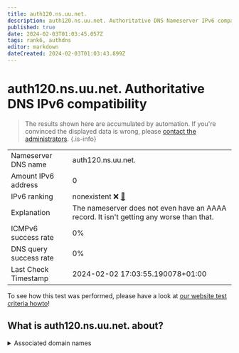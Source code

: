 ```yaml
---
title: auth120.ns.uu.net.
description: auth120.ns.uu.net. Authoritative DNS Nameserver IPv6 compatibility
published: true
date: 2024-02-03T01:03:45.057Z
tags: rank6, authdns
editor: markdown
dateCreated: 2024-02-03T01:03:43.899Z
---
```


# auth120.ns.uu.net. Authoritative DNS IPv6 compatibility

> The results shown here are accumulated by automation. If you're convinced the displayed data is wrong, please [contact the administrators](/howto/chat). 
{.is-info}




|   |   |
| - | - |
| Nameserver DNS name | auth120.ns.uu.net.
| Amount IPv6 address | 0
| IPv6 ranking | nonexistent :x: [🔗](/howto/ranking) |
| Explanation | The nameserver does not even have an AAAA record. It isn't getting any worse than that. |
| ICMPv6 success rate | 0%|
| DNS query success rate | 0% |
| Last Check Timestamp | 2024-02-02 17:03:55.190078+01:00 |

To see how this test was performed, please have a look at [our website test criteria howto](/howto/testcriteria/authdns)!


## What is auth120.ns.uu.net. about?






<details>
<summary>Associated domain names</summary>

www.honda.com

</details>
